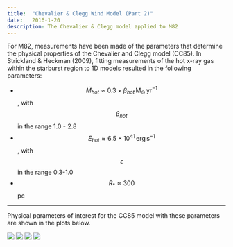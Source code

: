 ```yaml
---
title:  "Chevalier & Clegg Wind Model (Part 2)"
date:   2016-1-20
description: The Chevalier & Clegg model applied to M82 
---
```


For M82, measurements have been made of the parameters that determine the
physical properties of the Chevalier and Clegg model (CC85). In Strickland & Heckman (2009),
fitting measurements of the hot x-ray gas within the starburst region to 1D models resulted in
the following parameters:

* $$\dot{M}_{hot} \approx 0.3 \times \beta_{hot} \, \mathrm{M}_{\odot} \, \mathrm{yr}^{-1}$$, with $$\beta_{hot}$$ in the range
1.0 - 2.8
* $$\dot{E}_{hot} \approx 6.5 \times 10^{41} \, \mathrm{erg} \, \mathrm{s}^{-1}$$, with $$\epsilon$$ in the range
0.3-1.0
* $$R_{*} \approx 300$$ pc

***

Physical parameters of interest for the CC85 model with these parameters are shown in the plots below.

<img src="{{ site.url }}assets/images/chevalier_n.png">

<img src="{{ site.url }}assets/images/chevalier_u.png">

<img src="{{ site.url }}assets/images/chevalier_T.png">

<img src="{{ site.url }}assets/images/chevalier_M.png">


